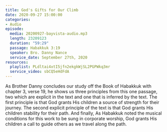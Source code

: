 ```yaml
---
title: God's Gifts for Our Climb
date: 2020-09-27 15:00:00
categories:
- Audio
episode:
  media: 20200927-bayvista-audio.mp3
  length: 23209123
  duration: "59:29"
  passage: Habakkuk 3:19
  speaker: Bro. Danny Nance
  service_date: September 27th, 2020
resources:
  playlist: PLdltai4xtI5jfn2ekgkWjSL2PGPWkq3mr
  service_video: sbCQ5eHdFdA
---
```

As Brother Danny concludes our study off the Book of Habakkuk with chapter 3, verse 19, he shows us three principles from this one passage, two which are explicit in the text and one that is inferred by the text.  The first principle is that God grants His children a source of strength for their journey.  The second explicit principle of the text is that God grants His children stability for their path.  And finally, As Habakkuk noted the musical conditions for this work to be sung in corporate worship, God grants His children a call to guide others as we travel along the path.  